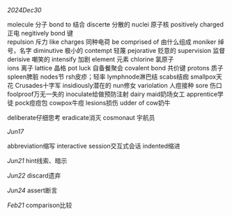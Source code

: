 _2024Dec30_

molecule 分子
bond to 结合 discerte 分散的
nuclei 原子核  positively charged 正电 negitively bond 键  
repulsion 斥力 
like charges 同种电荷 be comprised of 由什么组成 moniker 绰号，名字
 diminutive 极小的 contempt 轻蔑  pejorative 贬意的  supervision 监督
 derisive 嘲笑的  intensify 加剧  element 元素  chlorine 氯原子  
 ions 离子  lattice 晶格  pot luck 自备餐聚会 covalent bond 共价键
 protons 质子 spleen脾脏 nodes节 rsh皮疹；轻率 lymphnode淋巴结 scabs结痂
 smallpox天花  Crusades十字军   insidiously潜在的 nun修女 variolation 人痘接种 sore 伤口 foolproof万无一失的 inoculate给做预防注射 dairy maid奶场女工 apprentice学徒 pock痘痘包 cowpox牛痘 lesions损伤 udder of cow奶牛  
 
 deliberate仔细思考 eradicate消灭 cosmonaut 宇航员


_Jun17_

abbreviation缩写  interactive session交互式会话 indented缩进

_Jun21_
hint线索、暗示 

_Jun22_
discard遗弃

_Jun24_
assert断言

_Feb21_
comparison比较  